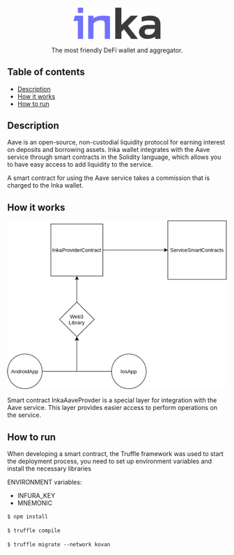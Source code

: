 <p align="center">
  <a href="http://inka.finance/" target="blank"><img src="./2.svg" width="200" alt="Inka Logo" /></a>
</p>
<p align="center">The most friendly DeFi wallet and aggregator.</p>

## Table of contents

- [Description](#description)
- [How it works](#how-it-works)
- [How to run](#how-to-run)

## Description

Aave is an open-source, non-custodial liquidity protocol for earning interest on deposits and borrowing assets. Inka wallet integrates with the Aave service through smart contracts in the Solidity language, which allows you to have easy access to add liquidity to the service.

<p>A smart contract for using the Aave service takes a commission that is charged to the Inka wallet.</p>

## How it works

<p align="center">
<img src="./inka_dig.png" alt="Inka diagrams" />
</p>

<p>Smart contract InkaAaveProvder is a special layer for integration with the Aave service. This layer provides easier access to perform operations on the service.</p>

## How to run

When developing a smart contract, the Truffle framework was used to start the deployment process, you need to set up environment variables and install the necessary libraries

<p>ENVIRONMENT variables:</p>

* INFURA_KEY
* MNEMONIC

```
$ npm install

$ truffle compile

$ truffle migrate --network kovan
```
